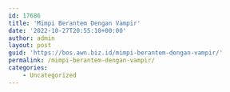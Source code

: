 ```yaml
---
id: 17686
title: 'Mimpi Berantem Dengan Vampir'
date: '2022-10-27T20:55:10+00:00'
author: admin
layout: post
guid: 'https://bos.awn.biz.id/mimpi-berantem-dengan-vampir/'
permalink: /mimpi-berantem-dengan-vampir/
categories:
    - Uncategorized
---
```


